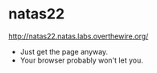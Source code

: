 # natas22

http://natas22.natas.labs.overthewire.org/

* Just get the page anyway.
* Your browser probably won't let you.
